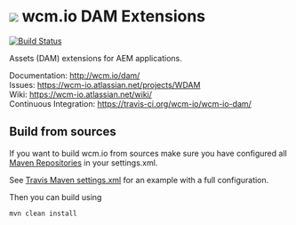 <img src="http://wcm.io/images/favicon-16@2x.png"/> wcm.io DAM Extensions
======
[![Build Status](https://travis-ci.org/wcm-io/wcm-io-dam.png?branch=develop)](https://travis-ci.org/wcm-io/wcm-io-dam)

Assets (DAM) extensions for AEM applications.

Documentation: http://wcm.io/dam/<br/>
Issues: https://wcm-io.atlassian.net/projects/WDAM<br/>
Wiki: https://wcm-io.atlassian.net/wiki/<br/>
Continuous Integration: https://travis-ci.org/wcm-io/wcm-io-dam/


## Build from sources

If you want to build wcm.io from sources make sure you have configured all [Maven Repositories](http://wcm.io/maven.html) in your settings.xml.

See [Travis Maven settings.xml](https://github.com/wcm-io/wcm-io-dam/blob/master/.travis.maven-settings.xml) for an example with a full configuration.

Then you can build using

```
mvn clean install
```
